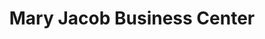 ---
title: "Mary Jacob Business Center"
url: /monrovia/mary-jacob-business-center/
shop: Lebensmittel
---